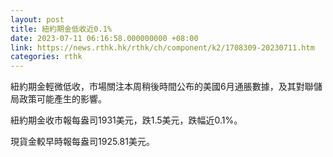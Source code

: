```yaml
---
layout: post
title: 紐約期金低收近0.1%
date: 2023-07-11 06:16:58.000000000 +08:00
link: https://news.rthk.hk/rthk/ch/component/k2/1708309-20230711.htm
categories: rthk
---
```


紐約期金輕微低收，市場關注本周稍後時間公布的美國6月通脹數據，及其對聯儲局政策可能產生的影響。

紐約期金收市報每盎司1931美元，跌1.5美元，跌幅近0.1%。

現貨金較早時報每盎司1925.81美元。
